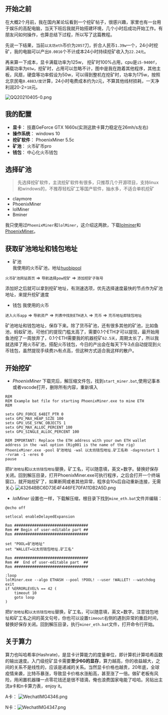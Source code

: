 ## 开始之前

在大概2个月前，我在国内某论坛看到一个挖矿帖子，很感兴趣，家里也有一台用于娱乐的高配电脑，当天下班后我就开始搭建环境，几个小时后成功开始工作。有朋友问如何操作，也算总结下过程，所以写了这篇教程。

先说一下结果，当前`以太坊eth`币价为`2057`刀，折合人民币`1.39w`一个，24小时挖矿，我的电脑可以产出`0.0016`个不计成本24小时持续挖矿收入为`22.24元`。

再来算一下成本，显卡满载功率为125w， 挖矿时100%占用，cpu是`i5-9400f`，满载功率为`65w`，挖矿时，占用可以忽略不计，图中是我在跑着其他程序，其他主板，风扇，硬盘等功率假设为50w，可以得到整机在挖矿时，功率为175w，按照北京民电`0.4883/度`计算，24小时电费成本约为`2`元，不算其他线材损耗，一天净利润20-2=`18`元。

![QQ20210405-0.png](https://i.loli.net/2021/04/05/YA4dIRbSgNVsvKE.png)

## 我的配置
- **显卡**： 技嘉GeForce GTX 1660s(实测这款卡算力稳定在26mh/s左右)
- **操作系统**： windows 10
- **挖矿软件**： PhoenixMiner 5.5c
- **矿池**： 火币矿币pro
- **钱包**： 中心化火币钱包

## 选择矿池
 
>先选择挖矿软件，主流挖矿软件有很多，只推荐几个开源项目，支持linux和windows的，不推荐轻松矿工等国产软件，抽水多，不适合单机挖矿
   
- claymore
- PhoenixMiner
- lolMiner
- Bminer

我只使用过`PhoenixMiner`和`lolMiner`，这介绍这两款，下载[lolminer](https://github.com/Lolliedieb/lolMiner-releases/releases)和[PhoenixMiner](https://phoenixminer.org/)。  

## 获取矿池地址和钱包地址
 - 矿池   
 我使用的火币矿池，地址[huobipool](https://www.huobipool.com/)  
 
 `火币矿池网站首页` => `导航选择pow挖矿` => `添加挖矿子账号`
 
 添加好之后就可以拿到挖矿地址，有测速选项，优先选择速度最快的节点作为矿池地址，来提升挖矿速度    
 
 - 钱包
 我使用的火币  
 
 `进入火币app` => `导航资产` => `列表中找到ETH进入` => `充币` => `充币地址即钱包地址`
 
矿池地址和钱包地址，保存下来。除了货币矿池，还有很多其他的矿池，比如鱼池，蚂蚁矿池，可他们的提现门槛太高了，需要0.1个ETH才可以提现，最开始用鱼池挖了一周放弃了，0.1个ETH需要我的机器挖矿`62.5天`，周期太长了，所以我就选择了用火币矿池，搭配火币钱包，今日的产出会在每天下午3点自动提现到火币钱包，虽然提现手续费`2%`有点高，但这种方式适合我这样的散户。

## 开始挖矿
 - *PhoenixMiner*
	下载完后，解压缩文件包，找到`start_miner.bat`,使用记事本或者vscode打开，删除所有内容，重新填入  
	
```
REM
REM Example bat file for starting PhoenixMiner.exe to mine ETH
REM

setx GPU_FORCE_64BIT_PTR 0
setx GPU_MAX_HEAP_SIZE 100
setx GPU_USE_SYNC_OBJECTS 1
setx GPU_MAX_ALLOC_PERCENT 100
setx GPU_SINGLE_ALLOC_PERCENT 100

REM IMPORTANT: Replace the ETH address with your own ETH wallet address in the -wal option (Rig001 is the name of the rig)
PhoenixMiner.exe -pool 矿池地址 -wal 以太坊钱包地址.矿工名称 -dagrestart 1 -rvram -1 -eres 0
pause
```  

把`矿池地址`和`以太坊钱包地址`替换，矿工名，可以随意填，英文+数字。替换好保存关闭。回到解压目录，打开PhoenixMiner.exe可执行程序，之后会打开一个终端窗口，就开始挖矿了，如果断网或者其他异常，程序会10s后自动重新连接，无需关心
![43264BBC6D73E4F446FE70FA11DB2A5D.png](https://i.loli.net/2021/04/05/grXvl26PoEtMFpa.png)

 - *lolMiner*
 	设置也一样，下载解压缩，根目录下找到`mine_eth.bat`文件并编辑：
 	
```
@echo off

setlocal enableDelayedExpansion

Rem #################################
Rem ## Begin of user-editable part ##
Rem #################################

set "POOL=矿池地址"
set "WALLET=以太坊钱包地址.矿工名"										

Rem #################################
Rem ##  End of user-editable part  ##
Rem #################################

:loop
lolMiner.exe --algo ETHASH --pool !POOL! --user !WALLET! --watchdog exit
if %ERRORLEVEL% == 42 (
	timeout 10
	goto loop
)
```
把`矿池地址`和`以太坊钱包地址`替换，矿工名，可以随意填，英文+数字。注意钱包地址和矿工名之间的英文句号，你也可以设置`timeout`右侧的遇到异常的重启时间，替换好保存关闭。回到解压目录，执行`miner_eth.bat`文件，打开命令行开始。

## 关于算力
算力也叫哈希率(Hashrate)，是显卡计算能力的度量单位，即计算机计算哈希函数的输出速度。入门级挖矿显卡需要**至少6G的显存**，算力越高，你的收益越大，之间的关系不是线性的，应该是递减的关系。当然显卡价格也越贵，20年底，全球疫情来袭，比特币暴涨，导致显卡价格水涨船高，甚至涨了一倍。做矿老板有风险，用闲置机器赚一点零花钱还是很不错滴，俺也浪费国家电能了哈哈。另贴出主流a卡和n卡算力表，enjoy it。

A卡：
![WechatIMG4346.png](https://i.loli.net/2021/04/05/ZD6ML8tjkGXdeWf.png)

N卡：![WechatIMG4347.png](https://i.loli.net/2021/04/05/rhvAF538ynVWtlY.png)



  